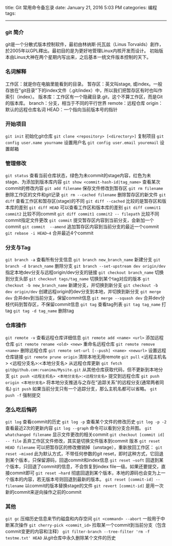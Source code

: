 title: Git 常用命令备忘录
date: January 21, 2016 5:03 PM
categories: 编程
tags:

---

### git 简介
git是一个分散式版本控制软件，最初由林纳斯·托瓦兹（Linus Torvalds）創作，於2005年以GPL釋出。最初目的是为更好地管理Linux内核开发而设计。
初始版本由Linus大神在两个星期内写出来，之后基本一统文件版本控制的天下。

### 名词解释
工作区：就是你在电脑里能看到的目录。
暂存区：英文叫stage, 或index。一般存放在"git目录"下的index文件（.git/index）中，所以我们把暂存区有时也叫作索引（index）。
版本库：工作区有一个隐藏目录.git，这个不算工作区，而是Git的版本库。
branch：分支，相当于不同的平行世界
remote：远程仓库
origin：默认的远程仓库名词
HEAD：一个指向当前版本号的指针

<!--more-->

### 开始项目
`git init`    初始化git仓库
`git clone <repository> [<directory>]`    复制项目
`git config user.name yourname`   设置用户名
`git config user.email youremail`    设置邮箱

### 管理修改
`git status`  查看当前仓库状态，绿色为未commit的stage内容，红色为未stage、为添加到版本库内容
`git show <commit-hash-id|tag_name>`   查看某次commit的修改内容
`git add filename`    保存文件修改到暂存区
`git rm filename`     删除工作区的文件和git记录
`git rm --cached filename`    删除暂存区的新文件
`git diff`    查看工作区和暂存区(stage)的不同
`git diff --cached`   比较的是暂存区和版本库的差别
`git diff HEAD` 可以查看工作区和版本库的差别
`git diff commit1 commit2`    比较不同commit
`git diff commit1 commit2 -- filepath` 比较不同commit指定文件更改
`git commit`  提交暂存区内容到当前分支，会新加一个commit
`git commit  --amend`     追加暂存区内容到当前分支的最近一个commit
`git rebase -i HEAD~4`   合并最近4个commit

### 分支与Tag
`git branch -a`   查看所有分支信息
`git branch new_branch_name`      新建分支
`git branch -d branch_name`      删除分支
`git branch --set-upstream dev origin/dev`   指定本地dev分支与远程origin/dev分支的链接
`git checkout branch_name`      切换到分支头部
`git checkout tags/tag_name`      切换到某个tag对应的版本
`git checkout -b new_branch_name`    新建分支，并切换到新分支
`git checkout -b dev origin/dev`  创建远程origin的dev分支到本地，并切换到新分支
`git merge dev` 合并dev到当前分支，保留commit信息
`git merge --squash dev`  合并dev分枝代码到暂存区，不保留commit信息
`git tag`     查看tag列表
`git tag tag_name`    打tag
`git tag -d tag_name`     删除tag


### 仓库操作
`git remote -v`   查看远程仓库详细信息
`git remote add <name> <url>`     添加远程仓库
`git remote rename <old> <new>`   重命名远程仓库
`git remote remove <name>`    删除远程仓库
`git remote set-url [--push] <name> <newurl>`     设置远程仓库链接
`git remote prune origin`     清除本地无用remote
`git pull`      <远程主机名> <远程分支名>:<本地分支名>    从远程仓库更新
`git fetch git@github.com:ruanima/Mysite.git`    从其他仓库获取代码，但不更新到本地分支
`git push <远程主机名> <本地分支名>:<远程分支名>`    提交到远程仓库
`git push origin <本地分支名>`     将本地分支推送与之存在“追踪关系”的远程分支(通常两者同名)
`git push`    如果当前分支只有一个追踪分支，那么主机名都可以省略。
`git push -f`     强制提交


### 怎么吃后悔药
`git log`     查看commit的历史
`git log -p`      <filename>查看某个文件的修改历史
`git log -p -2`   查看最近2次的更新内容
`git log --graph`     命令可以看到分支合并图。
`git whatchanged filename`    显示文件更改的相关commit
`git checkout [commit id] -- file`      丢弃工作区文件修改，其实是切换文件版本到commit 版本
`git reset HEAD filename`    可以把暂存区的修改撤销掉（unstage），重新放回工作区：
`git reset –mixed`      此为默认方式，不带任何参数的git reset，即时这种方式，它回退到某个版本，只保留源码，回退commit和index信息
`git reset –soft`       回退到某个版本，只回退了commit的信息，不会恢复到index file一级。如果还要提交，直接commit即可
`git reset –hard`       彻底回退到某个版本，本地的源码也会变为上一个版本的内容，若无版本号则回退到最新的版本。
`git reset [commit-id] -- filename`   以commit的版本替换stage的文件
`git revert [commit-id]`      是用一次新的commit来逆向操作之前的commit


### 其他
`git gc`      压缩历史信息来节约磁盘和内存空间
`git <command> --abort`   一般用于中断某次操作
`git cherry-pick <commit_id>`       捡取某一个commit到当前分支（包含commit变更的内容和注释）
`git filter-branch --tree-filter 'rm -f testme.txt' HEAD`       从git仓库中永久删除某个文件的历史

